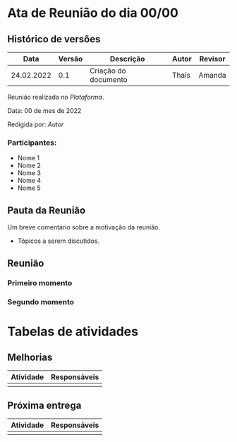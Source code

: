 # Ata de Reunião do dia 00/00

## Histórico de versões
| Data       | Versão | Descrição            | Autor | Revisor |
| ---------- | ------ | -------------------- | ----- | ------- |
| 24.02.2022 | 0.1    | Criação do documento | Thaís | Amanda  |

Reunião realizada no _Plataforma_.

Data: 00 de mes de 2022

Redigida por: _Autor_

### Participantes:

- Nome 1
- Nome 2
- Nome 3
- Nome 4
- Nome 5

## Pauta da Reunião

Um breve comentário sobre a motivação da reunião.
- Tópicos a serem discutidos.

## Reunião
### Primeiro momento

### Segundo momento

# Tabelas de atividades
## Melhorias

| Atividade | Responsáveis |
| --------- | ------------ |
|           |              |

## Próxima entrega

| Atividade | Responsáveis |
| --------- | ------------ |
|           |              |